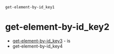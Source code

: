 ```ngMeta
get-element-by-id_key1
```
# get-element-by-id_key2
- [get-element-by-id_key3](https://codepen.io/navgurukul/full/yVqmvj) - is
- get-element-by-id_key4
